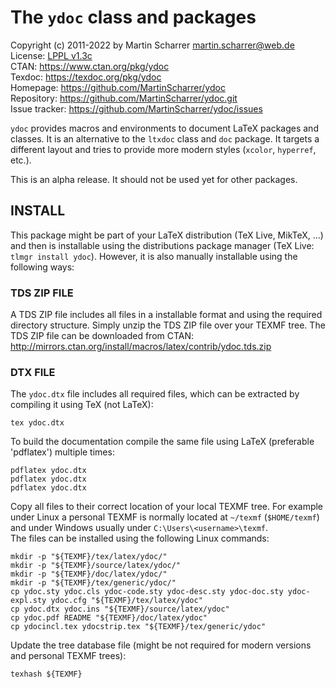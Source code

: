 The `ydoc` class and packages
=============================
Copyright (c) 2011-2022 by Martin Scharrer <martin.scharrer@web.de>  
License: [LPPL v1.3c](https://www.latex-project.org/lppl/lppl-1-3c/)  
CTAN: https://www.ctan.org/pkg/ydoc  
Texdoc: https://texdoc.org/pkg/ydoc  
Homepage: https://github.com/MartinScharrer/ydoc  
Repository: https://github.com/MartinScharrer/ydoc.git  
Issue tracker: https://github.com/MartinScharrer/ydoc/issues  

`ydoc` provides macros and environments to document LaTeX packages and classes.
It is an alternative to the `ltxdoc` class and `doc` package.
It targets a different layout and tries to provide more modern styles (`xcolor`, `hyperref`, etc.).

This is an alpha release. It should not be used yet for other packages.

INSTALL
-------

This package might be part of your LaTeX distribution (TeX Live, MikTeX, ...) and then is installable using
the distributions package manager (TeX Live: `tlmgr install ydoc`).
However, it is also manually installable using the following ways:

### TDS ZIP FILE ###

A TDS ZIP file includes all files in a installable format and using the required directory structure.
Simply unzip the TDS ZIP file over your TEXMF tree.
The TDS ZIP file can be downloaded from CTAN:
http://mirrors.ctan.org/install/macros/latex/contrib/ydoc.tds.zip


### DTX FILE ###

The `ydoc.dtx` file includes all required files, which can be extracted by compiling it using TeX (not LaTeX):

    tex ydoc.dtx

To build the documentation compile the same file using LaTeX (preferable 'pdflatex') multiple times:

    pdflatex ydoc.dtx
    pdflatex ydoc.dtx
    pdflatex ydoc.dtx

Copy all files to their correct location of your local TEXMF tree.
For example under Linux a personal TEXMF is normally located at `~/texmf` (`$HOME/texmf`)
and under Windows usually under `C:\Users\<username>\texmf`.  
The files can be installed using the following Linux commands:

    mkdir -p "${TEXMF}/tex/latex/ydoc/"
    mkdir -p "${TEXMF}/source/latex/ydoc/"
    mkdir -p "${TEXMF}/doc/latex/ydoc/"
    mkdir -p "${TEXMF}/tex/generic/ydoc/"
    cp ydoc.sty ydoc.cls ydoc-code.sty ydoc-desc.sty ydoc-doc.sty ydoc-expl.sty ydoc.cfg "${TEXMF}/tex/latex/ydoc"
    cp ydoc.dtx ydoc.ins "${TEXMF}/source/latex/ydoc"
    cp ydoc.pdf README "${TEXMF}/doc/latex/ydoc"
    cp ydocincl.tex ydocstrip.tex "${TEXMF}/tex/generic/ydoc"

Update the tree database file (might be not required for modern versions and personal TEXMF trees):

    texhash ${TEXMF}


